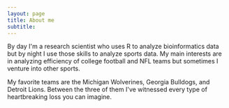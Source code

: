 ```yaml
---
layout: page
title: About me
subtitle: 
---
```


By day I'm a research scientist who uses R to analyze bioinformatics data but by night I use those skills to analyze sports data. My main interests are in analyzing efficiency of college football and NFL teams but sometimes I venture into other sports. 

My favorite teams are the Michigan Wolverines, Georgia Bulldogs, and Detroit Lions. Between the three of them I've witnessed every type of heartbreaking loss you can imagine.
